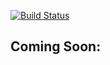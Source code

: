 
[![Build Status](https://travis-ci.org/acmethunder/acme-ffmpeg.svg?branch=master)](https://travis-ci.org/acmethunder/acme-ffmpeg)

## Coming Soon:

